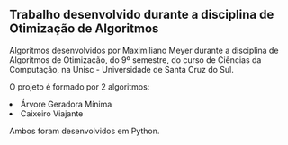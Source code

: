 <h2>Trabalho desenvolvido durante a disciplina de Otimização de Algoritmos</h2>

Algoritmos desenvolvidos por Maximiliano Meyer durante a disciplina de Algoritmos de Otimização, do 9º semestre, do curso de Ciências 
da Computação, na Unisc - Universidade de Santa Cruz do Sul.

O projeto é formado por 2 algoritmos:
<lu>
<li> Árvore Geradora Mínima</li>
<li>Caixeiro Viajante</li>
</lu>

Ambos foram desenvolvidos em Python.

